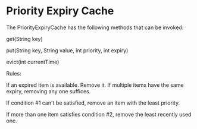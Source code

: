 # Priority Expiry Cache

The PriorityExpiryCache has the following methods that can be invoked:

get(String key)

put(String key, String value, int priority, int expiry)

evict(int currentTime)


Rules:

If an expired item is available. Remove it. If multiple items have the same expiry, removing any one suffices.

If condition #1 can't be satisfied, remove an item with the least priority.

If more than one item satisfies condition #2, remove the least recently used one.
